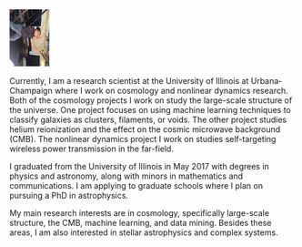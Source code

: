 <img src="https://github.com/tk27182/tk27182.github.io/blob/master/images/IMG_5385.png" width="70" height="100"/>

Currently, I am a research scientist at the University of Illinois at Urbana-Champaign where I work on cosmology and nonlinear dynamics research. Both of the cosmology projects I work on study the large-scale structure of the universe. One project focuses on using machine learning techniques to classify galaxies as clusters, filaments, or voids. The other project studies helium reionization and the effect on the cosmic microwave background (CMB). The nonlinear dynamics project I work on studies self-targeting wireless power transmission in the far-field.

I graduated from the University of Illinois in May 2017 with degrees in physics and astronomy, along with minors in mathematics and communications. I am applying to graduate schools where I plan on pursuing a PhD in astrophysics. 

My main research interests are in cosmology, specifically large-scale structure, the CMB, machine learning, and data mining. Besides these areas, I am also interested in stellar astrophysics and complex systems. 
